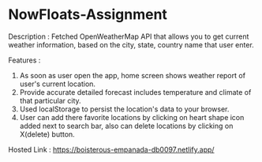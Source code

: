 # NowFloats-Assignment

Description : Fetched OpenWeatherMap API that allows you to get current weather information, based on the city, state, country name that user enter.

Features : 
1. As soon as user open the app, home screen shows weather report of user's current location.
2. Provide accurate detailed forecast includes temperature and climate of that particular city.
3. Used localStorage to persist the location's data to your browser.
4. User can add there favorite locations by clicking on heart shape icon added next to search bar, also can delete locations by clicking on X(delete) button.

Hosted Link : https://boisterous-empanada-db0097.netlify.app/
